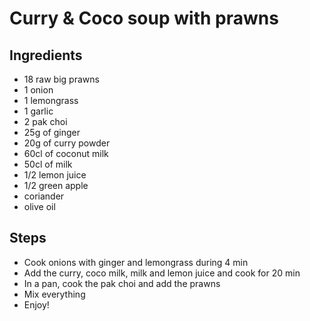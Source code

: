 # Curry & Coco soup with prawns

## Ingredients 

- 18 raw big prawns
- 1 onion
- 1 lemongrass
- 1 garlic
- 2 pak choi
- 25g of ginger
- 20g of curry powder
- 60cl of coconut milk
- 50cl of milk
- 1/2 lemon juice
- 1/2 green apple
- coriander
- olive oil


## Steps
- Cook onions with ginger and lemongrass during 4 min
- Add the curry, coco milk, milk and lemon juice and cook for 20 min
- In a pan, cook the pak choi and add the prawns
- Mix everything
- Enjoy!
